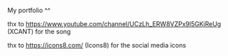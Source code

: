 
My portfolio ^^


thx to https://www.youtube.com/channel/UCzLh_ERW8VZPx9l5GKjReUg (XCANT) for the song

thx to https://icons8.com/ (Icons8) for the social media icons
